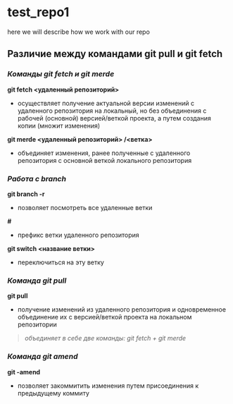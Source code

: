 # test_repo1
 here we will describe how we work with our repo

## Различие между командами git pull и git fetch

### ***Команды git fetch и git merde***

**git fetch <удаленный репозиторий>**
- осуществляет получение актуальной версии изменений с удаленного репозитория на локальный, но без объединения с рабочей (основной) версией/веткой проекта, а путем создания копии (множит изменения)

**git merde <удаленный репозиторий> /<ветка>**
- объединяет изменения, ранее полученные с удаленного репозитория с основной веткой локального репозитория


### ***Работа с branch***

**git branch -r**
- позволяет посмотреть все удаленные ветки

**#** 
- префикс ветки удаленного репозитория

**git switch <название ветки>**
- переключиться на эту ветку


### ***Команда git pull***

**git pull**
- получение изменений из удаленного репозитория и одновременное объединение их с версией/веткой проекта на локальном репозитории
> *объединяет в себе две команды: git fetch + git merde*


### ***Команда git amend***

**git -amend**
- позволяет закоммитить изменения путем присоединения к предыдущему коммиту
